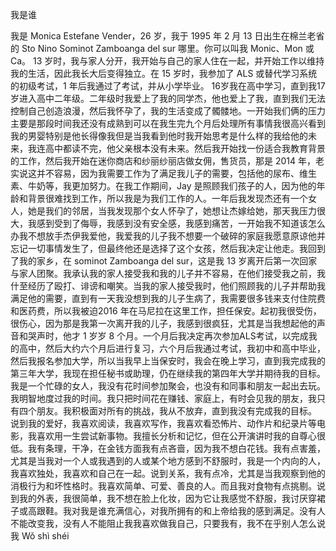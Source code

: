 我是谁

我是 Monica Estefane Vender，26 岁，我于 1995 年 2 月 13 日出生在棉兰老省的 Sto Nino Sominot Zamboanga del sur 哪里。你可以叫我 Monic、Mon 或 Ca。 13 岁时，我与家人分开，我开始与自己的家人住在一起，并开始工作以维持我的生活，因此我长大后变得独立。在 15 岁时，我参加了 ALS 或替代学习系统的初级考试，1 年后我通过了考试，并从小学毕业。 16岁我在高中学习，直到我17岁进入高中二年级。二年级时我爱上了我的同学杰，他也爱上了我，直到我们无法控制自己创造浪漫，然后我怀孕了，我的生活变成了髑髅地。一开始我们俩的压力主要是那段时间我还没有成熟到可以在我生完九个月后处理所有事情我很高兴看到我的男婴特别是他长得像我但是当我看到他时我开始思考是什么样的我给他的未来，我连高中都读不完，他父亲根本没有未来。然后我开始找一份适合我教育背景的工作，然后我开始在迷你商店和纱丽纱丽店做女佣，售货员，那是 2014 年，老实说这并不容易，因为我需要工作为了满足我儿子的需要，包括他的尿布、维生素、牛奶等，我更加努力。在我工作期间，Jay 是照顾我们孩子的人，因为他的年龄和背景很难找到工作，所以我是为我们工作的人。一年后我发现杰还有一个女人，她是我们的邻居，当我发现那个女人怀孕了，她想让杰嫁给她，那天我压力很大，我感到受到了侮辱，我感到没有安全感，我感到痛苦，一开始我不知道该怎么办我不想放手杰伊我爱他，我爱我的儿子我不想要一个破碎的家庭我愿意原谅他并忘记一切事情发生了，但最终他还是选择了这个女孩，然后我决定让他走。我回到了我的家乡，在 sominot Zamboanga del sur，这是我 13 岁离开后第一次回家与家人团聚。我承认我的家人接受我和我的儿子并不容易，在他们接受我之前，我什至经历了殴打、诽谤和嘲笑。当我的家人接受我时，他们照顾我的儿子并帮助我满足他的需要，直到有一天我没想到我的儿子生病了，我需要很多钱来支付住院费和医药费，所以我被迫2016 年在马尼拉在这里工作，担任保安。起初我很受伤，很伤心，因为那是我第一次离开我的儿子，我感到很疯狂，尤其是当我想起他的声音和哭声时，他才 1 岁岁 8 个月。一个月后我决定再次参加ALS考试，以完成我的高中，然后大约六个月后进行复习，六个月后我通过考试，我初中和高中毕业，然后我报名参加大学，所以当我早上当保安时，我会在晚上学习，直到我完成我的第三年大学，我现在担任秘书或助理，仍在继续我的第四年大学并期待我的目标。我是一个忙碌的女人，我没有花时间参加聚会，也没有和同事和朋友一起出去玩。我明智地度过我的时间。我只把时间花在赚钱、家庭上，有时会见我的朋友，我只有四个朋友。我积极面对所有的挑战，我从不放弃，直到我没有完成我的目标。
说到我的爱好，我喜欢阅读，我喜欢写作，我喜欢看恐怖片、动作片和纪录片等电影，我喜欢用一生尝试新事物。我擅长分析和记忆，但在公开演讲时我的自尊心很低。我有条理，干净，在金钱方面我有点吝啬，因为我不想白花钱。我有点害羞，尤其是当我对一个人或我遇到的人或某个地方感到不舒服时，我是一个内向的人，我喜欢独处，我喜欢和自己在一起。说到关系，我有点冷，尤其是当我观察到他的消极行为和坏性格时。我喜欢简单、可爱、善良的人。而且我对食物有点挑剔。说到我的外表，我很简单，我不想在脸上化妆，因为它让我感觉不舒服，我讨厌穿裙子或高跟鞋。我对我是谁充满信心，对我所拥有的和上帝给我的感到满足。没有人不能改变我，没有人不能阻止我我喜欢做我自己，只要我有，我不在乎别人怎么说我 
Wǒ shì shéi

